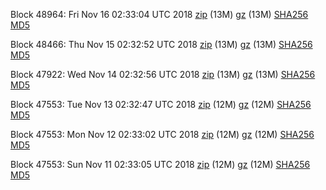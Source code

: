 Block 48964: Fri Nov 16 02:33:04 UTC 2018 [zip](https://files.01coin.io/testnet/2018-11-16/bootstrap.dat.zip) (13M) [gz](https://files.01coin.io/testnet/2018-11-16/bootstrap.dat.tar.gz) (13M) [SHA256](https://files.01coin.io/testnet/2018-11-16/sha256.txt) [MD5](https://files.01coin.io/testnet/2018-11-16/md5.txt)

Block 48466: Thu Nov 15 02:32:52 UTC 2018 [zip](https://files.01coin.io/testnet/2018-11-15/bootstrap.dat.zip) (13M) [gz](https://files.01coin.io/testnet/2018-11-15/bootstrap.dat.tar.gz) (13M) [SHA256](https://files.01coin.io/testnet/2018-11-15/sha256.txt) [MD5](https://files.01coin.io/testnet/2018-11-15/md5.txt)

Block 47922: Wed Nov 14 02:32:56 UTC 2018 [zip](https://files.01coin.io/testnet/2018-11-14/bootstrap.dat.zip) (13M) [gz](https://files.01coin.io/testnet/2018-11-14/bootstrap.dat.tar.gz) (13M) [SHA256](https://files.01coin.io/testnet/2018-11-14/sha256.txt) [MD5](https://files.01coin.io/testnet/2018-11-14/md5.txt)

Block 47553: Tue Nov 13 02:32:47 UTC 2018 [zip](https://files.01coin.io/testnet/2018-11-13/bootstrap.dat.zip) (12M) [gz](https://files.01coin.io/testnet/2018-11-13/bootstrap.dat.tar.gz) (12M) [SHA256](https://files.01coin.io/testnet/2018-11-13/sha256.txt) [MD5](https://files.01coin.io/testnet/2018-11-13/md5.txt)

Block 47553: Mon Nov 12 02:33:02 UTC 2018 [zip](https://files.01coin.io/testnet/2018-11-12/bootstrap.dat.zip) (12M) [gz](https://files.01coin.io/testnet/2018-11-12/bootstrap.dat.tar.gz) (12M) [SHA256](https://files.01coin.io/testnet/2018-11-12/sha256.txt) [MD5](https://files.01coin.io/testnet/2018-11-12/md5.txt)

Block 47553: Sun Nov 11 02:33:05 UTC 2018 [zip](https://files.01coin.io/testnet/2018-11-11/bootstrap.dat.zip) (12M) [gz](https://files.01coin.io/testnet/2018-11-11/bootstrap.dat.tar.gz) (12M) [SHA256](https://files.01coin.io/testnet/2018-11-11/sha256.txt) [MD5](https://files.01coin.io/testnet/2018-11-11/md5.txt)
